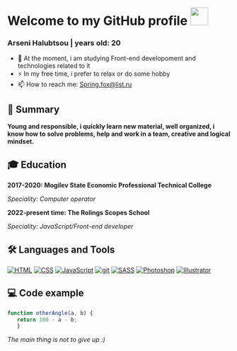 # Welcome to my GitHub profile <img src="https://media.giphy.com/media/hvRJCLFzcasrR4ia7z/giphy.gif" width="40">
### Arseni Halubtsou | years old: 20

- 🌱 At the moment, i am studying Front-end developoment and technologies related to it
- ⚡ In my free time, i prefer to relax or do some hobby
- 📫 How to reach me: [Spring.fox@list.ru](mailto:spring.fox@list.ru)

## 🍃 Summary
**Young and responsible, i quickly learn new material, well organized, i know how to solve problems, help and work in a team, creative and logical mindset.** 

## 🎓 Education
**2017-2020: Mogilev State Economic Professional Technical College**

*Speciality: Computer operator*

**2022-present time: The Rolings Scopes School**

*Speciality: JavaScript/Front-end developer*

## 🛠️ Languages and Tools
<a href="#"><img src="https://img.shields.io/badge/HTML-e54d26?style=flat&logo=html5&logoColor=ffffff" alt="HTML"/></a>
<a href="#"><img src="https://img.shields.io/badge/CSS-006eba?style=flat&logo=css3&logoColor=ffffff" alt="CSS"/></a>
<a href="#"><img src="https://img.shields.io/badge/JavaScript-ffde24?style=flat&logo=javascript&logoColor=000000" alt="JavaScript"/></a>
<a href="#"><img src="https://img.shields.io/badge/git-ffffff?style=flat&logo=git&logoColor=f05033" alt="git"/></a>
<a href="#"><img src="https://img.shields.io/badge/SASS-cd6799?style=flat&logo=SASS&logoColor=ffffff" alt="SASS"/></a>
<a href="#"><img src="https://img.shields.io/badge/Photoshop-31a8ff?style=flat&logo=adobephotoshop&logoColor=001e36" alt="Photoshop"/></a>
<a href="#"><img src="https://img.shields.io/badge/Illustartor-ff9b00?style=flat&logo=adobeillustrator&logoColor=300000" alt="Illustrator"/></a>

## 💻 Code example
```js
function otherAngle(a, b) {
   return 180 - a - b;
   }
```

*The main thing is not to give up :)*